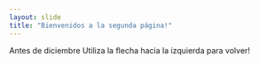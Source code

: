 ```yaml
---
layout: slide
title: "Bienvenidos a la segunda página!"
---
```

Antes de diciembre
Utiliza la flecha hacia la izquierda para volver!
